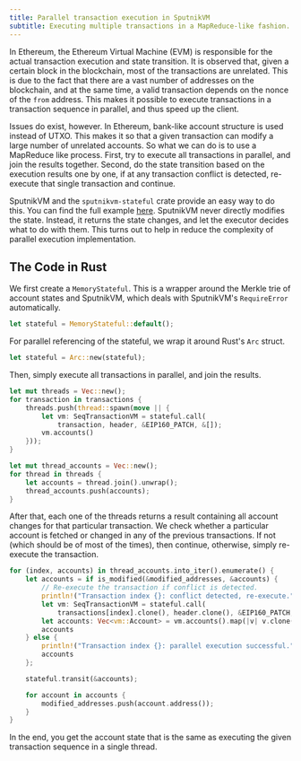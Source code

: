 ```yaml
---
title: Parallel transaction execution in SputnikVM
subtitle: Executing multiple transactions in a MapReduce-like fashion.
---
```


<section markdown="1">

In Ethereum, the Ethereum Virtual Machine (EVM) is responsible for the
actual transaction execution and state transition. It is observed
that, given a certain block in the blockchain, most of the
transactions are unrelated. This is due to the fact that there are a
vast number of addresses on the blockchain, and at the same time, a
valid transaction depends on the nonce of the `from` address. This
makes it possible to execute transactions in a transaction sequence in
parallel, and thus speed up the client.

Issues do exist, however. In Ethereum, bank-like account structure is
used instead of UTXO. This makes it so that a given transaction can
modify a large number of unrelated accounts. So what we can do is to
use a MapReduce like process. First, try to execute all transactions
in parallel, and join the results together. Second, do the state
transition based on the execution results one by one, if at any
transaction conflict is detected, re-execute that single transaction
and continue.

SputnikVM and the `sputnikvm-stateful` crate provide an easy way to
do this. You can find the full
example
[here](https://github.com/ethereumproject/sputnikvm/blob/f5d386063d480a4215aa9ea465ac898b904591c6/stateful/examples/parallel.rs). SputnikVM
never directly modifies the state. Instead, it returns the state
changes, and let the executor decides what to do with them. This turns
out to help in reduce the complexity of parallel execution
implementation.

</section>

<section markdown="1">

## The Code in Rust

We first create a `MemoryStateful`. This is a wrapper around the
Merkle trie of account states and SputnikVM, which deals with
SputnikVM's `RequireError` automatically.

```rust
let stateful = MemoryStateful::default();
```

For parallel referencing of the stateful, we wrap it around Rust's
`Arc` struct.

```rust
let stateful = Arc::new(stateful);
```

Then, simply execute all transactions in parallel, and join the
results.

```rust
let mut threads = Vec::new();
for transaction in transactions {
    threads.push(thread::spawn(move || {
        let vm: SeqTransactionVM = stateful.call(
            transaction, header, &EIP160_PATCH, &[]);
        vm.accounts()
    }));
}

let mut thread_accounts = Vec::new();
for thread in threads {
    let accounts = thread.join().unwrap();
    thread_accounts.push(accounts);
}
```

After that, each one of the threads returns a result containing all
account changes for that particular transaction. We check whether a
particular account is fetched or changed in any of the previous
transactions. If not (which should be of most of the times), then
continue, otherwise, simply re-execute the transaction.

```rust
for (index, accounts) in thread_accounts.into_iter().enumerate() {
    let accounts = if is_modified(&modified_addresses, &accounts) {
        // Re-execute the transaction if conflict is detected.
        println!("Transaction index {}: conflict detected, re-execute.", index);
        let vm: SeqTransactionVM = stateful.call(
            transactions[index].clone(), header.clone(), &EIP160_PATCH, &[]);
        let accounts: Vec<vm::Account> = vm.accounts().map(|v| v.clone()).collect();
        accounts
    } else {
        println!("Transaction index {}: parallel execution successful.", index);
        accounts
    };

    stateful.transit(&accounts);

    for account in accounts {
        modified_addresses.push(account.address());
    }
}
```

In the end, you get the account state that is the same as executing
the given transaction sequence in a single thread.

</section>
